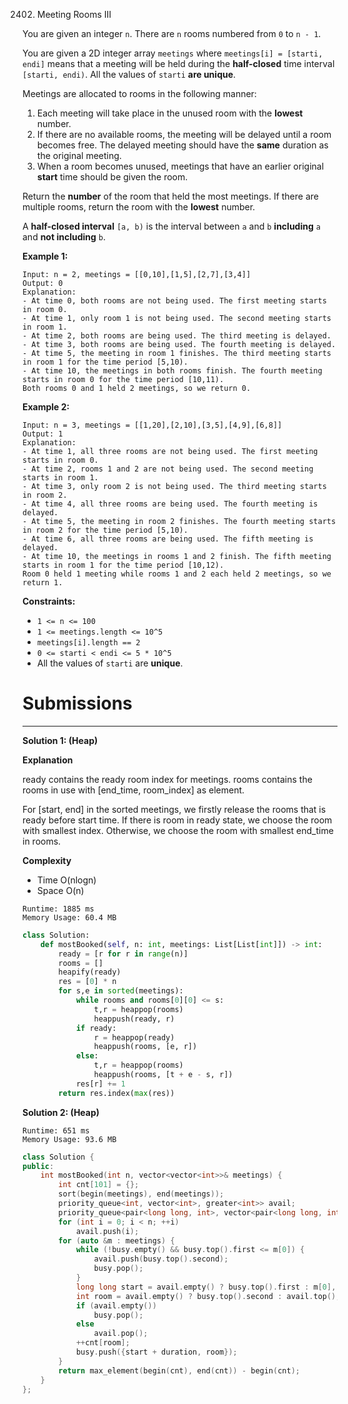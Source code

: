 2402. Meeting Rooms III

You are given an integer `n`. There are `n` rooms numbered from `0` to `n - 1`.

You are given a 2D integer array `meetings` where `meetings[i] = [starti, endi]` means that a meeting will be held during the **half-closed** time interval `[starti, endi)`. All the values of `starti` **are unique**.

Meetings are allocated to rooms in the following manner:

1. Each meeting will take place in the unused room with the **lowest** number.
1. If there are no available rooms, the meeting will be delayed until a room becomes free. The delayed meeting should have the **same** duration as the original meeting.
1. When a room becomes unused, meetings that have an earlier original **start** time should be given the room.

Return the **number** of the room that held the most meetings. If there are multiple rooms, return the room with the **lowest** number.

A **half-closed interval** `[a, b)` is the interval between `a` and `b` **including** `a` and **not including** `b`.

 

**Example 1:**
```
Input: n = 2, meetings = [[0,10],[1,5],[2,7],[3,4]]
Output: 0
Explanation:
- At time 0, both rooms are not being used. The first meeting starts in room 0.
- At time 1, only room 1 is not being used. The second meeting starts in room 1.
- At time 2, both rooms are being used. The third meeting is delayed.
- At time 3, both rooms are being used. The fourth meeting is delayed.
- At time 5, the meeting in room 1 finishes. The third meeting starts in room 1 for the time period [5,10).
- At time 10, the meetings in both rooms finish. The fourth meeting starts in room 0 for the time period [10,11).
Both rooms 0 and 1 held 2 meetings, so we return 0. 
```

**Example 2:**
```
Input: n = 3, meetings = [[1,20],[2,10],[3,5],[4,9],[6,8]]
Output: 1
Explanation:
- At time 1, all three rooms are not being used. The first meeting starts in room 0.
- At time 2, rooms 1 and 2 are not being used. The second meeting starts in room 1.
- At time 3, only room 2 is not being used. The third meeting starts in room 2.
- At time 4, all three rooms are being used. The fourth meeting is delayed.
- At time 5, the meeting in room 2 finishes. The fourth meeting starts in room 2 for the time period [5,10).
- At time 6, all three rooms are being used. The fifth meeting is delayed.
- At time 10, the meetings in rooms 1 and 2 finish. The fifth meeting starts in room 1 for the time period [10,12).
Room 0 held 1 meeting while rooms 1 and 2 each held 2 meetings, so we return 1. 
```

**Constraints:**

* `1 <= n <= 100`
* `1 <= meetings.length <= 10^5`
* `meetings[i].length == 2`
* `0 <= starti < endi <= 5 * 10^5`
* All the values of `starti` are **unique**.

# Submissions
---
**Solution 1: (Heap)**

**Explanation**

ready contains the ready room index for meetings.
rooms contains the rooms in use with [end_time, room_index] as element.

For [start, end] in the sorted meetings,
we firstly release the rooms that is ready before start time.
If there is room in ready state,
we choose the room with smallest index.
Otherwise, we choose the room with smallest end_time in rooms.


**Complexity**

* Time O(nlogn)
* Space O(n)

```
Runtime: 1885 ms
Memory Usage: 60.4 MB
```
```python
class Solution:
    def mostBooked(self, n: int, meetings: List[List[int]]) -> int:
        ready = [r for r in range(n)]
        rooms = []
        heapify(ready)
        res = [0] * n
        for s,e in sorted(meetings):
            while rooms and rooms[0][0] <= s:
                t,r = heappop(rooms)
                heappush(ready, r)
            if ready:
                r = heappop(ready)
                heappush(rooms, [e, r])
            else:
                t,r = heappop(rooms)
                heappush(rooms, [t + e - s, r])
            res[r] += 1
        return res.index(max(res))
```

**Solution 2: (Heap)**
```
Runtime: 651 ms
Memory Usage: 93.6 MB
```
```c++
class Solution {
public:
    int mostBooked(int n, vector<vector<int>>& meetings) {
        int cnt[101] = {};
        sort(begin(meetings), end(meetings));
        priority_queue<int, vector<int>, greater<int>> avail;
        priority_queue<pair<long long, int>, vector<pair<long long, int>>, greater<pair<long long, int>>> busy;
        for (int i = 0; i < n; ++i)
            avail.push(i);
        for (auto &m : meetings) {
            while (!busy.empty() && busy.top().first <= m[0]) {
                avail.push(busy.top().second);
                busy.pop();
            }
            long long start = avail.empty() ? busy.top().first : m[0], duration = m[1] - m[0];
            int room = avail.empty() ? busy.top().second : avail.top();
            if (avail.empty())
                busy.pop();
            else
                avail.pop();
            ++cnt[room];
            busy.push({start + duration, room});
        }
        return max_element(begin(cnt), end(cnt)) - begin(cnt);
    }
};
```

